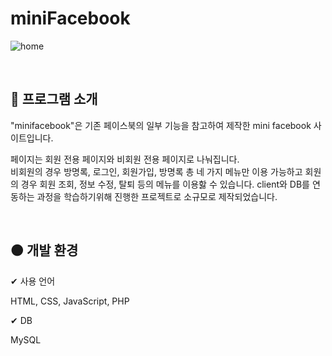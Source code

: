 # miniFacebook
![home](https://github.com/leeeeeeeminji/miniFacebook/assets/87288893/f97ad8d6-0421-4bdb-8c4a-57697eadce1d)

<br>

## 🔴 프로그램 소개
<p>"minifacebook"은 기존 페이스북의 일부 기능을 참고하여 제작한 mini facebook 사이트입니다.</p>
<p>
페이지는 회원 전용 페이지와 비회원 전용 페이지로 나눠집니다.<br>
비회원의 경우 방명록, 로그인, 회원가입, 방명록 총 네 가지 메뉴만 이용 가능하고 
회원의 경우 회원 조회, 정보 수정, 탈퇴 등의 메뉴를 이용핧 수 있습니다. 
client와 DB를 연동하는 과정을 학습하기위해 진행한 프로젝트로 소규모로 제작되었습니다.
</p>

<br>

## 🟠 개발 환경
✔ 사용 언어
  <p>HTML, CSS, JavaScript, PHP</p>
✔ DB
  <p>MySQL</p>


